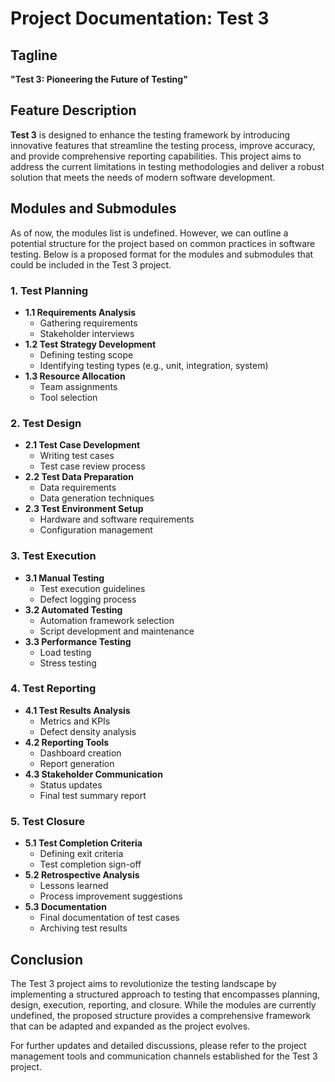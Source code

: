 # Project Documentation: Test 3

## Tagline
**"Test 3: Pioneering the Future of Testing"**

## Feature Description
**Test 3** is designed to enhance the testing framework by introducing innovative features that streamline the testing process, improve accuracy, and provide comprehensive reporting capabilities. This project aims to address the current limitations in testing methodologies and deliver a robust solution that meets the needs of modern software development.

## Modules and Submodules

As of now, the modules list is undefined. However, we can outline a potential structure for the project based on common practices in software testing. Below is a proposed format for the modules and submodules that could be included in the Test 3 project.

### 1. **Test Planning**
   - **1.1 Requirements Analysis**
     - Gathering requirements
     - Stakeholder interviews
   - **1.2 Test Strategy Development**
     - Defining testing scope
     - Identifying testing types (e.g., unit, integration, system)
   - **1.3 Resource Allocation**
     - Team assignments
     - Tool selection

### 2. **Test Design**
   - **2.1 Test Case Development**
     - Writing test cases
     - Test case review process
   - **2.2 Test Data Preparation**
     - Data requirements
     - Data generation techniques
   - **2.3 Test Environment Setup**
     - Hardware and software requirements
     - Configuration management

### 3. **Test Execution**
   - **3.1 Manual Testing**
     - Test execution guidelines
     - Defect logging process
   - **3.2 Automated Testing**
     - Automation framework selection
     - Script development and maintenance
   - **3.3 Performance Testing**
     - Load testing
     - Stress testing

### 4. **Test Reporting**
   - **4.1 Test Results Analysis**
     - Metrics and KPIs
     - Defect density analysis
   - **4.2 Reporting Tools**
     - Dashboard creation
     - Report generation
   - **4.3 Stakeholder Communication**
     - Status updates
     - Final test summary report

### 5. **Test Closure**
   - **5.1 Test Completion Criteria**
     - Defining exit criteria
     - Test completion sign-off
   - **5.2 Retrospective Analysis**
     - Lessons learned
     - Process improvement suggestions
   - **5.3 Documentation**
     - Final documentation of test cases
     - Archiving test results

## Conclusion
The Test 3 project aims to revolutionize the testing landscape by implementing a structured approach to testing that encompasses planning, design, execution, reporting, and closure. While the modules are currently undefined, the proposed structure provides a comprehensive framework that can be adapted and expanded as the project evolves. 

For further updates and detailed discussions, please refer to the project management tools and communication channels established for the Test 3 project.